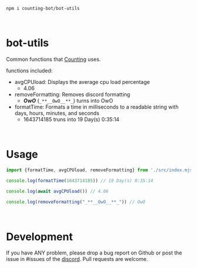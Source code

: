 ```
npm i counting-bot/bot-utils
```

&#x200B;

# bot-utils
Common functions that [Counting](https://discord.com/oauth2/authorize?client_id=726560538145849374&scope=bot%20applications.commands) uses.

functions included:
&#x200B;
- avgCPUload: Displays the average cpu load percentage
    -    4.06
- removeFormatting: Removes discord formatting
    - _**__OwO__**_   (`_**__OwO__**_`) turns into OwO
- formatTime: Formats a time in milliseconds to a readable string with days, hours, minutes, and seconds
    - 1643714185 truns into 19 Day(s) 0:35:14

&#x200B;

# Usage

```js
import {formatTime, avgCPUload, removeFormatting} from './src/index.mjs';

console.log(formatTime(1643714185)) // 19 Day(s) 0:35:14

console.log(await avgCPUload()) // 4.06

console.log(removeFormatting("_**__OwO__**_")) // OwO
```

&#x200B;

# Development

If you have ANY problem, please drop a bug report on Github or post the issue in #issues of the [discord](https://discord.gg/5kNZFH5). Pull requests are welcome.
